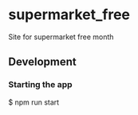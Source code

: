 # supermarket_free
Site for supermarket free month


## Development

### Starting the app

$ npm run start